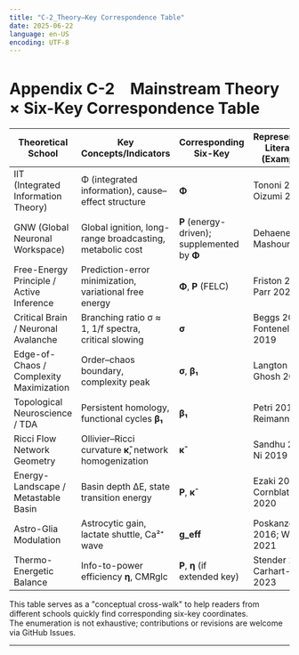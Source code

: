 ```yaml
---
title: "C-2_Theory–Key Correspondence Table"
date: 2025-06-22
language: en-US
encoding: UTF-8
---
```

# Appendix C-2　Mainstream Theory × Six-Key Correspondence Table

| Theoretical School                        | Key Concepts/Indicators                                   | Corresponding Six-Key | Representative Literature (Examples) |
| ---------------------------------------- | -------------------------------------------------------- | -------------------- | ----------------------------------- |
| IIT (Integrated Information Theory)      | Φ (integrated information), cause–effect structure       | **Φ**                | Tononi 2016; Oizumi 2014            |
| GNW (Global Neuronal Workspace)          | Global ignition, long-range broadcasting, metabolic cost | **P** (energy-driven); supplemented by **Φ** | Dehaene 2011; Mashour 2020          |
| Free-Energy Principle / Active Inference | Prediction-error minimization, variational free energy   | **Φ**, **P** (FELC)   | Friston 2010; Parr 2022             |
| Critical Brain / Neuronal Avalanche      | Branching ratio σ ≈ 1, 1/f spectra, critical slowing     | **σ**                | Beggs 2003; Fontenele 2019          |
| Edge-of-Chaos / Complexity Maximization  | Order–chaos boundary, complexity peak                    | **σ**, **β₁**        | Langton 1990; Ghosh 2008            |
| Topological Neuroscience / TDA           | Persistent homology, functional cycles **β₁**            | **β₁**               | Petri 2014; Reimann 2017            |
| Ricci Flow Network Geometry              | Ollivier–Ricci curvature **κ̄**, network homogenization  | **κ̄**               | Sandhu 2016; Ni 2019                |
| Energy-Landscape / Metastable Basin      | Basin depth ΔE, state transition energy                  | **P**, **κ̄**        | Ezaki 2020; Cornblath 2020          |
| Astro-Glia Modulation                    | Astrocytic gain, lactate shuttle, Ca²⁺ wave              | **g_eff**            | Poskanzer 2016; Wahis 2021          |
| Thermo-Energetic Balance                 | Info-to-power efficiency **η**, CMRglc                   | **P**, **η** (if extended key) | Stender 2016; Carhart-Harris 2023   |

This table serves as a "conceptual cross-walk" to help readers from different schools quickly find corresponding six-key coordinates.  
The enumeration is not exhaustive; contributions or revisions are welcome via GitHub Issues.

---